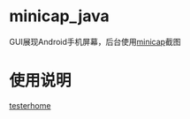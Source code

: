 # minicap_java
GUI展现Android手机屏幕，后台使用[minicap](https://github.com/openstf/minicap)截图

# 使用说明

[testerhome](https://testerhome.com/topics/3115)
